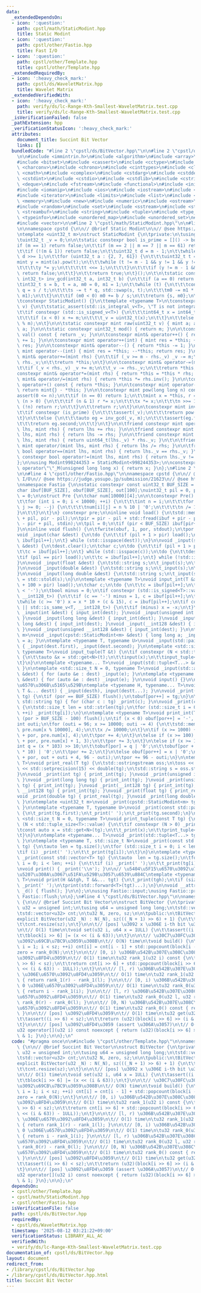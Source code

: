 ```yaml
---
data:
  _extendedDependsOn:
  - icon: ':question:'
    path: cpstl/math/StaticModint.hpp
    title: Static Modint
  - icon: ':question:'
    path: cpstl/other/Fastio.hpp
    title: Fast I/O
  - icon: ':question:'
    path: cpstl/other/Template.hpp
    title: cpstl/other/Template.hpp
  _extendedRequiredBy:
  - icon: ':heavy_check_mark:'
    path: cpstl/ds/WaveletMatrix.hpp
    title: Wavelet Matrix
  _extendedVerifiedWith:
  - icon: ':heavy_check_mark:'
    path: verify/ds/lc-Range-Kth-Smallest-WaveletMatrix.test.cpp
    title: verify/ds/lc-Range-Kth-Smallest-WaveletMatrix.test.cpp
  _isVerificationFailed: false
  _pathExtension: hpp
  _verificationStatusIcon: ':heavy_check_mark:'
  attributes:
    document_title: Succint Bit Vector
    links: []
  bundledCode: "#line 2 \"cpstl/ds/BitVector.hpp\"\n\n#line 2 \"cpstl/other/Template.hpp\"\
    \n\n#include <immintrin.h>\n#include <algorithm>\n#include <array>\n#include <bit>\n\
    #include <bitset>\n#include <cassert>\n#include <cctype>\n#include <cfenv>\n#include\
    \ <charconv>\n#include <chrono>\n#include <cinttypes>\n#include <climits>\n#include\
    \ <cmath>\n#include <complex>\n#include <cstdarg>\n#include <cstddef>\n#include\
    \ <cstdint>\n#include <cstdio>\n#include <cstdlib>\n#include <cstring>\n#include\
    \ <deque>\n#include <fstream>\n#include <functional>\n#include <initializer_list>\n\
    #include <iomanip>\n#include <ios>\n#include <iostream>\n#include <istream>\n\
    #include <iterator>\n#include <limits>\n#include <list>\n#include <map>\n#include\
    \ <memory>\n#include <new>\n#include <numeric>\n#include <ostream>\n#include <queue>\n\
    #include <random>\n#include <set>\n#include <sstream>\n#include <stack>\n#include\
    \ <streambuf>\n#include <string>\n#include <tuple>\n#include <type_traits>\n#include\
    \ <typeinfo>\n#include <unordered_map>\n#include <unordered_set>\n#include <utility>\n\
    #include <vector>\n\n#line 2 \"cpstl/math/StaticModint.hpp\"\n\n#line 4 \"cpstl/math/StaticModint.hpp\"\
    \n\nnamespace cpstd {\n\n// @brief Static Modint\n\n// @see https://hackmd.io/@tatyam-prime/rkVCOcwQn\n\
    \ntemplate <uint32_t m>\nstruct StaticModint {\n\tprivate:\n\tusing mint = StaticModint;\n\
    \tuint32_t _v = 0;\n\n\tstatic constexpr bool is_prime = []() -> bool {\n\t\t\
    if (m == 1) return false;\n\t\tif (m == 2 || m == 7 || m == 61) return true;\n\
    \t\tif (!(m & 1)) return false;\n\t\tuint32_t d = m - 1;\n\t\twhile (!(d & 1))\
    \ d >>= 1;\n\t\tfor (uint32_t a : {2, 7, 61}) {\n\t\t\tuint32_t t = d;\n\t\t\t\
    mint y = mint(a).pow(t);\n\t\t\twhile (t != m - 1 && y != 1 && y != m - 1) {\n\
    \t\t\t\ty *= y;\n\t\t\t\tt <<= 1;\n\t\t\t}\n\t\t\tif (y != m - 1 && !(t & 1))\
    \ return false;\n\t\t}\n\t\treturn true;\n\t}();\n\t\n\tstatic constexpr std::pair<int32_t,\
    \ int32_t> inv_gcd(int32_t a, int32_t b) {\n\t\tif (a == 0) return {b, 0};\n\t\
    \tint32_t s = b, t = a, m0 = 0, m1 = 1;\n\t\twhile (t) {\n\t\t\tconst int32_t\
    \ q = s / t;\n\t\t\ts -= t * q, std::swap(s, t);\n\t\t\tm0 -= m1 * q, std::swap(m0,\
    \ m1);\n\t\t}\n\t\tif (m0 < 0) m0 += b / s;\n\t\treturn {s, m0};\n\t}\n\n\tpublic:\n\
    \tconstexpr StaticModint() {}\n\ttemplate <typename T>\n\tconstexpr StaticModint(T\
    \ v) {\n\t\tstatic_assert(std::is_integral_v<T>, \"T is not integral type.\");\n\
    \t\tif constexpr (std::is_signed_v<T>) {\n\t\t\tint64_t x = int64_t(v % int64_t(m));\n\
    \t\t\tif (x < 0) x += m;\n\t\t\t_v = uint32_t(x);\n\t\t}\n\t\telse _v = uint32_t(v\
    \ % m);\n\t}\n\n\tstatic constexpr mint raw(uint32_t v) { mint a; a._v = v; return\
    \ a; }\n\n\tstatic constexpr uint32_t mod() { return m; }\n\n\tconstexpr uint32_t\
    \ val() const { return _v; }\n\n\tconstexpr mint& operator++() { return *this\
    \ += 1; }\n\n\tconstexpr mint operator++(int) { mint res = *this; ++*this; return\
    \ res; }\n\n\tconstexpr mint& operator--() { return *this -= 1; }\n\n\tconstexpr\
    \ mint operator--(int) { mint res = *this; --*this; return res; }\n\n\tconstexpr\
    \ mint& operator+=(mint rhs) {\n\t\tif (_v >= m - rhs._v) _v -= m;\n\t\t_v +=\
    \ rhs._v;\n\t\treturn *this;\n\t}\n\n\tconstexpr mint& operator-=(mint rhs) {\n\
    \t\tif (_v < rhs._v) _v += m;\n\t\t_v -= rhs._v;\n\t\treturn *this;\n\t}\n\n\t\
    constexpr mint& operator*=(mint rhs) { return *this = *this * rhs; }\n\n\tconstexpr\
    \ mint& operator/=(mint rhs) { return *this *= rhs.inv(); }\n\n\tconstexpr mint\
    \ operator+() const { return *this; }\n\n\tconstexpr mint operator-() const {\
    \ return mint{} - *this; }\n\n\tconstexpr mint pow(long long n) const {\n\t\t\
    assert(0 <= n);\n\t\tif (n == 0) return 1;\n\t\tmint x = *this, r = 1;\n\t\twhile\
    \ (n > 0) {\n\t\t\tif (n & 1) r *= x;\n\t\t\tx *= x;\n\t\t\tn >>= 1;\n\t\t\tif\
    \ (!n) return r;\n\t\t}\n\t\treturn r;\n\t}\n\n\tconstexpr mint inv() const {\n\
    \t\tif constexpr (is_prime) {\n\t\t\tassert(_v);\n\t\t\treturn pow(m - 2);\n\t\
    \t}\n\t\telse {\n\t\t\tauto eg = inv_gcd(_v, m);\n\t\t\tassert(eg.first == 1);\n\
    \t\t\treturn eg.second;\n\t\t}\n\t}\n\n\tfriend constexpr mint operator+(mint\
    \ lhs, mint rhs) { return lhs += rhs; }\n\n\tfriend constexpr mint operator-(mint\
    \ lhs, mint rhs) { return lhs -= rhs; }\n\n\tfriend constexpr mint operator*(mint\
    \ lhs, mint rhs) { return uint64_t(lhs._v) * rhs._v; }\n\t\n\tfriend constexpr\
    \ mint operator/(mint lhs, mint rhs) { return lhs /= rhs; }\n\n\tfriend constexpr\
    \ bool operator==(mint lhs, mint rhs) { return lhs._v == rhs._v; }\n\n\tfriend\
    \ constexpr bool operator!=(mint lhs, mint rhs) { return lhs._v != rhs._v; }\n\
    };\n\nusing Modint998244353 = StaticModint<998244353>;\n\nconstexpr Modint998244353\
    \ operator\"\"_M(unsigned long long x) { return x; }\n};\n#line 2 \"cpstl/other/Fastio.hpp\"\
    \n\n#line 4 \"cpstl/other/Fastio.hpp\"\n\nnamespace cpstd {\n\n// @brief Fast\
    \ I/O\n// @see https://judge.yosupo.jp/submission/21623\n// @see https://maspypy.com/library-checker-many-a-b\n\
    \nnamespace Fastio {\n\nstatic constexpr const uint32_t BUF_SIZE = 1 << 17;\n\
    char ibuf[BUF_SIZE], obuf[BUF_SIZE], out[100];\nuint32_t pil = 0, pir = 0, por\
    \ = 0;\n\nstruct Pre {\n\tchar num[10000][4];\n\n\tconstexpr Pre() : num() {\n\
    \t\tfor (int i = 0; i < 10000; ++i) {\n\t\t\tint n = i;\n\t\t\tfor (int j = 3;\
    \ j >= 0; --j) {\n\t\t\t\tnum[i][j] = n % 10 | '0';\n\t\t\t\tn /= 10;\n\t\t\t\
    }\n\t\t}\n\t}\n} constexpr pre;\n\ninline void load() {\n\tstd::memcpy(ibuf, ibuf\
    \ + pil, pir - pil);\n\tpir = pir - pil + std::fread(ibuf + pir - pil, 1, BUF_SIZE\
    \ - pir + pil, stdin);\n\tpil = 0;\n\tif (pir < BUF_SIZE) ibuf[pir++] = '\\n';\n\
    }\n\ninline void flush() {\n\tfwrite(obuf, 1, por, stdout);\n\tpor = 0;\n}\n\n\
    void _input(char &dest) {\n\tdo {\n\t\tif (pil + 1 > pir) load();\n\t\tdest =\
    \ ibuf[pil++];\n\t} while (std::isspace(dest));\n}\n\nvoid _input(std::string\
    \ &dest) {\n\tdest.clear();\n\tchar c;\n\tdo {\n\t\tif (pil + 1 > pir) load();\n\
    \t\tc = ibuf[pil++];\n\t} while (std::isspace(c));\n\tdo {\n\t\tdest += c;\n\t\
    \tif (pil == pir) load();\n\t\tc = ibuf[pil++];\n\t} while (!std::isspace(c));\n\
    }\n\nvoid _input(float &dest) {\n\tstd::string s;\n\t_input(s);\n\tdest = std::stof(s);\n\
    }\n\nvoid _input(double &dest) {\n\tstd::string s;\n\t_input(s);\n\tdest = std::stod(s);\n\
    }\n\nvoid _input(long double &dest) {\n\tstd::string s;\n\t_input(s);\n\tdest\
    \ = std::stold(s);\n}\n\ntemplate <typename T>\nvoid input_int(T &x) {\n\tif (pil\
    \ + 100 > pir) load();\n\tchar c;\n\tdo {\n\t\tc = ibuf[pil++];\n\t} while (c\
    \ < '-');\n\tbool minus = 0;\n\tif constexpr (std::is_signed<T>::value || std::is_same_v<T,\
    \ __int128_t>) {\n\t\tif (c == '-') minus = 1, c = ibuf[pil++];\n\t}\n\tx = 0;\n\
    \twhile (c >= '0') x = x * 10 + (c & 15), c = ibuf[pil++];\n\tif constexpr (std::is_signed<T>::value\
    \ || std::is_same_v<T, __int128_t>) {\n\t\tif (minus) x = -x;\n\t}\n}\n\nvoid\
    \ _input(int &dest) { input_int(dest); }\nvoid _input(unsigned int &dest) { input_int(dest);\
    \ }\nvoid _input(long long &dest) { input_int(dest); }\nvoid _input(unsigned long\
    \ long &dest) { input_int(dest); }\nvoid _input(__int128 &dest) { input_int(dest);\
    \ }\nvoid _input(unsigned __int128 &dest) { input_int(dest); }\n\ntemplate <uint32_t\
    \ m>\nvoid _input(cpstd::StaticModint<m> &dest) { long long a; _input(a); dest\
    \ = a; }\n\ntemplate <typename T, typename U>\nvoid _input(std::pair<T, U> &dest)\
    \ { _input(dest.first), _input(dest.second); }\n\ntemplate <std::size_t N = 0,\
    \ typename T>\nvoid input_tuple(T &t) {\n\tif constexpr (N < std::tuple_size<T>::value)\
    \ {\n\t\tauto &x = std::get<N>(t);\n\t\tinput(x);\n\t\tinput_tuple<N + 1>(t);\n\
    \t}\n}\n\ntemplate <typename... T>\nvoid _input(std::tuple<T...> &dest) { input_tuple(dest);\
    \ }\n\ntemplate <std::size_t N = 0, typename T>\nvoid _input(std::array<T, N>\
    \ &dest) { for (auto &e : dest) _input(e); }\n\ntemplate <typename T>\nvoid _input(std::vector<T>\
    \ &dest) { for (auto &e : dest) _input(e); }\n\nvoid input() {}\n\n// \u5404\u5F15\
    \u6570\u306B\u5165\u529B\ntemplate <typename H, typename... T>\nvoid input(H &desth,\
    \ T &... destt) { _input(desth), input(destt...); }\n\nvoid _print(const char\
    \ tg) {\n\tif (por == BUF_SIZE) flush();\n\tobuf[por++] = tg;\n}\n\nvoid _print(const\
    \ std::string tg) { for (char c : tg) _print(c); }\n\nvoid _print(const char *tg)\
    \ {\n\tstd::size_t len = std::strlen(tg);\n\tfor (std::size_t i = 0; i < len;\
    \ ++i) _print(tg[i]);\n}\n\ntemplate <typename T>\nvoid print_int(T x) {\n\tif\
    \ (por > BUF_SIZE - 100) flush();\n\tif (x < 0) obuf[por++] = '-', x = -x;\n\t\
    int outi;\n\tfor (outi = 96; x >= 10000; outi -= 4) {\n\t\tstd::memcpy(out + outi,\
    \ pre.num[x % 10000], 4);\n\t\tx /= 10000;\n\t}\n\tif (x >= 1000) {\n\t\tstd::memcpy(obuf\
    \ + por, pre.num[x], 4);\n\t\tpor += 4;\n\t}\n\telse if (x >= 100) {\n\t\tstd::memcpy(obuf\
    \ + por, pre.num[x] + 1, 3);\n\t\tpor += 3;\n\t}\n\telse if (x >= 10) {\n\t\t\
    int q = (x * 103) >> 10;\n\t\tobuf[por] = q | '0';\n\t\tobuf[por + 1] = (x - q\
    \ * 10) | '0';\n\t\tpor += 2;\n\t}\n\telse obuf[por++] = x | '0';\n\tstd::memcpy(obuf\
    \ + por, out + outi + 4, 96 - outi);\n\tpor += 96 - outi;\n}\n\ntemplate <typename\
    \ T>\nvoid print_real(T tg) {\n\tstd::ostringstream oss;\n\toss << std::fixed\
    \ << std::setprecision(15) << double(tg);\n\tstd::string s = oss.str();\n\t_print(s);\n\
    }\n\nvoid _print(int tg) { print_int(tg); }\nvoid _print(unsigned int tg) { print_int(tg);\
    \ }\nvoid _print(long long tg) { print_int(tg); }\nvoid _print(unsigned long long\
    \ tg) { print_int(tg); }\nvoid _print(__int128 tg) { print_int(tg); }\nvoid _print(unsigned\
    \ __int128 tg) { print_int(tg); }\nvoid _print(float tg) { print_real(tg); }\n\
    void _print(double tg) { print_real(tg); }\nvoid _print(long double tg) { print_real(tg);\
    \ }\n\ntemplate <uint32_t m>\nvoid _print(cpstd::StaticModint<m> tg) { print_int(tg.val());\
    \ }\n\ntemplate <typename T, typename U>\nvoid _print(const std::pair<T, U> tg)\
    \ {\n\t_print(tg.first);\n\t_print(' ');\n\t_print(tg.second);\n}\n\ntemplate\
    \ <std::size_t N = 0, typename T>\nvoid print_tuple(const T tg) {\n\tif constexpr\
    \ (N < std::tuple_size<T>::value) {\n\t\tif constexpr (N > 0) _print(' ');\n\t\
    \tconst auto x = std::get<N>(tg);\n\t\t_print(x);\n\t\tprint_tuple<N + 1>(tg);\n\
    \t}\n}\n\ntemplate <typename... T>\nvoid _print(std::tuple<T...> tg) { print_tuple(tg);\
    \ }\n\ntemplate <typename T, std::size_t N>\nvoid _print(const std::array<T, N>\
    \ tg) {\n\tauto len = tg.size();\n\tfor (std::size_t i = 0; i < len; ++i) {\n\t\
    \tif (i) _print(' ');\n\t\t_print(tg[i]);\n\t}\n}\n\ntemplate <typename T>\nvoid\
    \ _print(const std::vector<T> tg) {\n\tauto  len = tg.size();\n\tfor (std::size_t\
    \ i = 0; i < len; ++i) {\n\t\tif (i) _print(' ');\n\t\t_print(tg[i]);\n\t}\n}\n\
    \nvoid print() { _print('\\n'); }\n\n// \u5404\u5F15\u6570\u3092\u7A7A\u767D\u533A\
    \u5207\u308A\u3067\u51FA\u529B\u3057\u6539\u884C\ntemplate <typename H, typename...\
    \ T>\nvoid print(H &&tgh, T &&... tgt) {\n\t_print(tgh);\n\tif (sizeof...(tgt))\
    \ _print(' ');\n\tprint(std::forward<T>(tgt)...);\n}\n\nvoid __attribute__((destructor))\
    \ _d() { flush(); }\n\n};\n\nusing Fastio::input;\nusing Fastio::print;\nusing\
    \ Fastio::flush;\n\n};\n#line 4 \"cpstl/ds/BitVector.hpp\"\n\nnamespace cpstd\
    \ {\n\n// @brief Succint Bit Vector\n\nstruct BitVector {\n\tprivate:\n\tusing\
    \ u32 = unsigned int;\n\tusing u64 = unsigned long long;\n\tstd::vector<u64> block;\n\
    \tstd::vector<u32> cnt;\n\tu32 N, zero, sz;\n\n\tpublic:\n\tBitVector() {}\n\t\
    explicit BitVector(u32 _N) : N(_N), sz(((_N + 1) >> 6) + 1) {\n\t\tblock.resize(sz);\n\
    \t\tcnt.resize(sz);\n\t}\n\n\t// [pos] \u3092 x \u306E i-th bit \u3067\u66F4\u65B0\
    \n\t// O(1) time\n\tvoid set(u32 i, u64 x = 1ULL) {\n\t\tassert((i >> 6) < sz);\n\
    \t\tblock[i >> 6] |= (x << (i & 63));\n\t}\n\n\t// \u30C7\u30FC\u30BF\u69CB\u9020\
    \u3092\u69CB\u7BC9\u3059\u308B\n\t// O(N) time\n\tvoid build() {\n\t\tfor (u32\
    \ i = 1; i < sz; ++i) cnt[i] = cnt[i - 1] + std::popcount(block[i - 1]);\n\t\t\
    zero = rank_0(N);\n\t}\n\n\t// [0, i) \u306B\u542B\u307E\u308C\u308B 1 \u306E\u6570\
    \u3092\u8FD4\u3059\n\t// O(1) time\n\tu32 rank_1(u32 i) const {\n\t\tassert((i\
    \ >> 6) < sz);\n\t\treturn cnt[i >> 6] + std::popcount(block[i >> 6] & ((1ULL\
    \ << (i & 63)) - 1ULL));\n\t}\n\n\t// [l, r) \u306B\u542B\u307E\u308C\u308B 1\
    \ \u306E\u6570\u3092\u8FD4\u3059\n\t// O(1) time\n\tu32 rank_1(u32 l, u32 r) const\
    \ { return rank_1(r) - rank_1(l); }\n\n\t// [0, i) \u306B\u542B\u307E\u308C\u308B\
    \ 0 \u306E\u6570\u3092\u8FD4\u3059\n\t// O(1) time\n\tu32 rank_0(u32 i) const\
    \ { return i - rank_1(i); }\n\n\t// [l, r) \u306B\u542B\u307E\u308C\u308B 0 \u306E\
    \u6570\u3092\u8FD4\u3059\n\t// O(1) time\n\tu32 rank_0(u32 l, u32 r) const { return\
    \ rank_0(r) - rank_0(l); }\n\n\t// [0, N) \u306B\u542B\u307E\u308C\u308B 0 \u306E\
    \u6570\u3092\u8FD4\u3059\n\t// O(1) time\n\tu32 rank_0() const { return zero;\
    \ }\n\n\t// [pos] \u3092\u8FD4\u3059\n\t// O(1) time\n\tu32 get(u32 i) const {\n\
    \t\tassert((i >> 6) < sz);\n\t\treturn (u32)(block[i >> 6] >> (i & 63)) & 1;\n\
    \t}\n\n\t// [pos] \u3092\u8FD4\u3059 (assert \u306A\u3057)\n\t// O(1) time\n\t\
    u32 operator[](u32 i) const noexcept { return (u32)(block[i >> 6] >> (i & 63))\
    \ & 1; }\n};\n\n};\n"
  code: "#pragma once\n\n#include \"cpstl/other/Template.hpp\"\n\nnamespace cpstd\
    \ {\n\n// @brief Succint Bit Vector\n\nstruct BitVector {\n\tprivate:\n\tusing\
    \ u32 = unsigned int;\n\tusing u64 = unsigned long long;\n\tstd::vector<u64> block;\n\
    \tstd::vector<u32> cnt;\n\tu32 N, zero, sz;\n\n\tpublic:\n\tBitVector() {}\n\t\
    explicit BitVector(u32 _N) : N(_N), sz(((_N + 1) >> 6) + 1) {\n\t\tblock.resize(sz);\n\
    \t\tcnt.resize(sz);\n\t}\n\n\t// [pos] \u3092 x \u306E i-th bit \u3067\u66F4\u65B0\
    \n\t// O(1) time\n\tvoid set(u32 i, u64 x = 1ULL) {\n\t\tassert((i >> 6) < sz);\n\
    \t\tblock[i >> 6] |= (x << (i & 63));\n\t}\n\n\t// \u30C7\u30FC\u30BF\u69CB\u9020\
    \u3092\u69CB\u7BC9\u3059\u308B\n\t// O(N) time\n\tvoid build() {\n\t\tfor (u32\
    \ i = 1; i < sz; ++i) cnt[i] = cnt[i - 1] + std::popcount(block[i - 1]);\n\t\t\
    zero = rank_0(N);\n\t}\n\n\t// [0, i) \u306B\u542B\u307E\u308C\u308B 1 \u306E\u6570\
    \u3092\u8FD4\u3059\n\t// O(1) time\n\tu32 rank_1(u32 i) const {\n\t\tassert((i\
    \ >> 6) < sz);\n\t\treturn cnt[i >> 6] + std::popcount(block[i >> 6] & ((1ULL\
    \ << (i & 63)) - 1ULL));\n\t}\n\n\t// [l, r) \u306B\u542B\u307E\u308C\u308B 1\
    \ \u306E\u6570\u3092\u8FD4\u3059\n\t// O(1) time\n\tu32 rank_1(u32 l, u32 r) const\
    \ { return rank_1(r) - rank_1(l); }\n\n\t// [0, i) \u306B\u542B\u307E\u308C\u308B\
    \ 0 \u306E\u6570\u3092\u8FD4\u3059\n\t// O(1) time\n\tu32 rank_0(u32 i) const\
    \ { return i - rank_1(i); }\n\n\t// [l, r) \u306B\u542B\u307E\u308C\u308B 0 \u306E\
    \u6570\u3092\u8FD4\u3059\n\t// O(1) time\n\tu32 rank_0(u32 l, u32 r) const { return\
    \ rank_0(r) - rank_0(l); }\n\n\t// [0, N) \u306B\u542B\u307E\u308C\u308B 0 \u306E\
    \u6570\u3092\u8FD4\u3059\n\t// O(1) time\n\tu32 rank_0() const { return zero;\
    \ }\n\n\t// [pos] \u3092\u8FD4\u3059\n\t// O(1) time\n\tu32 get(u32 i) const {\n\
    \t\tassert((i >> 6) < sz);\n\t\treturn (u32)(block[i >> 6] >> (i & 63)) & 1;\n\
    \t}\n\n\t// [pos] \u3092\u8FD4\u3059 (assert \u306A\u3057)\n\t// O(1) time\n\t\
    u32 operator[](u32 i) const noexcept { return (u32)(block[i >> 6] >> (i & 63))\
    \ & 1; }\n};\n\n};\n"
  dependsOn:
  - cpstl/other/Template.hpp
  - cpstl/math/StaticModint.hpp
  - cpstl/other/Fastio.hpp
  isVerificationFile: false
  path: cpstl/ds/BitVector.hpp
  requiredBy:
  - cpstl/ds/WaveletMatrix.hpp
  timestamp: '2025-08-12 03:21:22+09:00'
  verificationStatus: LIBRARY_ALL_AC
  verifiedWith:
  - verify/ds/lc-Range-Kth-Smallest-WaveletMatrix.test.cpp
documentation_of: cpstl/ds/BitVector.hpp
layout: document
redirect_from:
- /library/cpstl/ds/BitVector.hpp
- /library/cpstl/ds/BitVector.hpp.html
title: Succint Bit Vector
---
```

